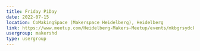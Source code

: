 ```yaml
---
title: Friday PiDay
date: 2022-07-15
location: CoMakingSpace (Makerspace Heidelberg), Heidelberg
link: https://www.meetup.com/Heidelberg-Makers-Meetup/events/mkbgrsydckbtb/
usergroup: makershd
type: usergroup
---
```


